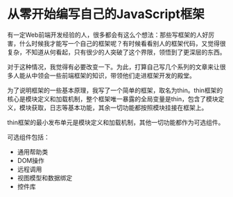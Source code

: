 从零开始编写自己的JavaScript框架
====

有一定Web前端开发经验的人，很多都会有这么个想法：那些写框架的人好厉害，什么时候我才能写一个自己的框架呢？有时候看看别人的框架代码，又觉得很复杂，不知道从何看起，只有很少的人突破了这个界限，领悟到了更深层的东西。

对于这种情况，我觉得有必要改变一下。为此，打算自己写几个系列的文章来让很多人能从中领会一些前端框架的知识，带领他们走进框架开发的殿堂。

为了说明框架的一些基本原理，我写了一个简单的框架，取名为thin。thin框架的核心是模块定义和加载机制，整个框架唯一暴露的全局变量是thin，包含了模块定义，模块获取，日志等基本功能，其余一切功能都按照模块挂接在框架上。

thin框架的最小发布单元是模块定义和加载机制，其他一切功能都作为可选组件。

可选组件包括：

- 通用帮助类
- DOM操作
- 远程调用
- 视图模型和数据绑定
- 控件库

